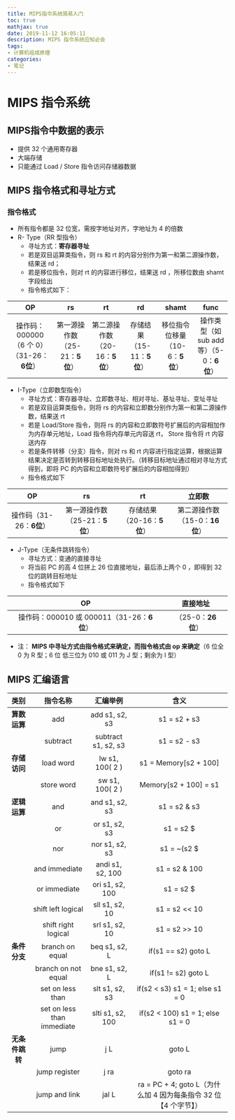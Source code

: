 ```yaml
---
title: MIPS指令系统简易入门
toc: true
mathjax: true
date: 2019-11-12 16:05:11
description: MIPS 指令系统应知必会
tags: 
- 计算机组成原理
categories:
- 笔记
---
```


# MIPS 指令系统

## MIPS指令中数据的表示

* 提供 32 个通用寄存器
* 大端存储
* 只能通过 Load / Store 指令访问存储器数据

## MIPS 指令格式和寻址方式

### 指令格式

* 所有指令都是 32 位宽，需按字地址对齐，字地址为 4 的倍数
* R- Type（RR 型指令）
  * 寻址方式：**寄存器寻址**
  * 若是双目运算类指令，则 rs 和 rt 的内容分别作为第一和第二源操作数，结果送 rd；
  * 若是移位指令，则对 rt 的内容进行移位，结果送 rd ，所移位数由 shamt 字段给出
  * 指令格式如下：

|                     OP                     |               rs               |               rt               |             rd             |              shamt              |                   func                   |
| :----------------------------------------: | :----------------------------: | :----------------------------: | :------------------------: | :-----------------------------: | :--------------------------------------: |
| 操作码：000000（6 个 0）（31-26：**6位**） | 第一源操作数（25-21：**5位**） | 第二源操作数（20-16：**5位**） | 存储结果（15-11：**5位**） | 移位指令位移量（10-6：**5位**） | 操作类型（如 sub add等）（5-0：**6位**） |

* I-Type（立即数型指令）
  * 寻址方式：寄存器寻址、立即数寻址、相对寻址、基址寻址、变址寻址
  * 若是双目运算类指令，则将 rs 的内容和立即数分别作为第一和第二源操作数，结果送 rt
  * 若是 Load/Store 指令，则将 rs 的内容和立即数符号扩展后的内容相加作为内存单元地址，Load 指令将内存单元内容送 rt， Store 指令将 rt 内容送内存
  * 若是条件转移（分支）指令，则对 rs 和 rt 内容进行指定运算，根据运算结果决定是否转到转移目标地址处执行。（转移目标地址通过相对寻址方式得到，即将 PC 的内容和立即数符号扩展后的内容相加得到）
  * 指令格式如下

|            OP            |               rs                |             rt              |             立即数             |
| :----------------------: | :-----------------------------: | :-------------------------: | :----------------------------: |
| 操作码（31-26：**6位**） | 第一源操作数（25-21：**5 位**） | 存储结果（20-16：**5 位**） | 第二源操作数（15-0：**16位**） |

* J-Type（无条件跳转指令）
  * 寻址方式：变通的直接寻址
  * 将当前 PC 的高 4 位拼上 26 位直接地址，最后添上两个 0 ，即得到 32 位的跳转目标地址
  * 指令格式如下

|                     OP                      |      直接地址       |
| :-----------------------------------------: | :-----------------: |
| 操作码：000010 或 000011（31-26：**6 位**） | （25-0：**26 位**） |

* 注： **MIPS 中寻址方式由指令格式来确定，而指令格式由 op 来确定**（6 位全 0 为 R 型；6 位 低三位为 010 或 011 为 J 型；剩余为 I 型）

## MIPS 汇编语言

|      类别      |          指令名称          |      汇编举例       |                             含义                             |
| :------------: | :------------------------: | :-----------------: | :----------------------------------------------------------: |
|  **算数运算**  |            add             |   add s1, s2, s3    |                         s1 = s2 + s3                         |
|                |          subtract          | subtract s1, s2, s3 |                         s1 = s2 - s3                         |
|  **存储访问**  |         load word          |   lw s1, 100( 2 )   |                    s1 = Memory[s2 + 100]                     |
|                |         store word         |   sw s1, 100( 2 )   |                    Memory[s2 + 100] = s1                     |
|  **逻辑运算**  |            and             |   and s1, s2, s3    |                         s1 = s2 & s3                         |
|                |             or             |    or s1, s2, s3    |                        s1 = s2 $|$ s3                         |
|                |            nor             |   nor s1, s2, s3    |                       s1 = ~(s2 $|$ s3)                       |
|                |       and immediate        |  andi s1, s2, 100   |                        s1 = s2 & 100                         |
|                |        or immediate        |   ori s1, s2, 100   |                        s1 = s2 $|$ 100                        |
|                |     shift left logical     |   sll s1, s2, 10    |                        s1 = s2 << 10                         |
|                |    shift right logical     |   srl s1, s2, 10    |                        s1 = s2 >> 10                         |
|  **条件分支**  |      branch on equal       |    beq s1, s2, L    |                    if(s1 == s2)    goto L                    |
|                |    branch on not equal     |    bne s1, s2, L    |                    if(s1 != s2)    goto L                    |
|                |      set on less than      |   slt s1, s2, s3    |          if(s2 < s3)    s1 = 1;     else    s1 = 0           |
|                | set on less than immediate |  slti s1, s2, 100   |          if(s2 < 100)    s1 = 1;     else    s1 = 0          |
| **无条件跳转** |            jump            |         j L         |                            goto L                            |
|                |       jump register        |        j ra         |                           goto ra                            |
|                |       jump and link        |        jal L        | ra = PC + 4; goto L（为什么加 4 因为每条指令 32 位【4 个字节】） |



 